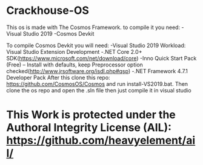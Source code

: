 # Crackhouse-OS

This os is made with The Cosmos Framework.
to compile it you need:
-Visual Studio 2019
-Cosmos Devkit

To compile Cosmos Devkit you will need:
-Visual Studio 2019 Workload: Visual Studio Extension Development
-.NET Core 2.0+ SDK(https://www.microsoft.com/net/download/core)
-Inno Quick Start Pack (Free) – Install with defaults, keep Preprocessor option checked(http://www.jrsoftware.org/isdl.php#qsp)
-.NET Framework 4.7.1 Developer Pack
After this clone this repo: https://github.com/CosmosOS/Cosmos and run install-VS2019.bat. Then clone the os repo and open the .sln file then just compile it in visual studio

# This Work is protected under the Authoral Integrity License (AIL): https://github.com/heavyelement/ail/
